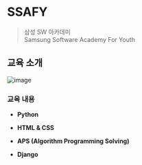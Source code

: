 # SSAFY
> 삼성 SW 아카데미  
Samsung Software Academy For Youth  

## 교육 소개
![image](https://user-images.githubusercontent.com/67505208/112118152-6c9bc000-8bff-11eb-9c16-3875de3c5c02.png)

### 교육 내용
- __Python__


- __HTML & CSS__


- __APS (Algorithm Programming Solving)__


- **Django**
